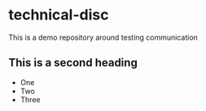 # technical-disc
This is a demo repository around testing communication

## This is a second heading

* One
* Two
* Three
